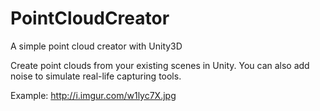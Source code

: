 # PointCloudCreator
A simple point cloud creator with Unity3D

Create point clouds from your existing scenes in Unity. You can also add noise to simulate real-life capturing tools.

Example: http://i.imgur.com/w1lyc7X.jpg

